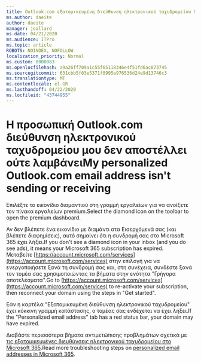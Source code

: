 ```yaml
---
title: Outlook.com εξατομικευμένη διεύθυνση ηλεκτρονικού ταχυδρομείου δεν αποστέλλεται ή δεν λαμβάνει
ms.author: daeite
author: daeite
manager: joallard
ms.date: 04/21/2020
ms.audience: ITPro
ms.topic: article
ROBOTS: NOINDEX, NOFOLLOW
localization_priority: Normal
ms.custom: 8000083
ms.openlocfilehash: a9a26ff709a1c55f65118346e4f51fd6ac873745
ms.sourcegitcommit: 631cbb5f03e5371f0995e976536d24e9d13746c3
ms.translationtype: MT
ms.contentlocale: el-GR
ms.lasthandoff: 04/22/2020
ms.locfileid: "43744955"
---
```

# <a name="my-personalized-outlookcom-email-address-isnt-sending-or-receiving"></a><span data-ttu-id="f80ee-102">Η προσωπική Outlook.com διεύθυνση ηλεκτρονικού ταχυδρομείου μου δεν αποστέλλει ούτε λαμβάνει</span><span class="sxs-lookup"><span data-stu-id="f80ee-102">My personalized Outlook.com email address isn't sending or receiving</span></span>

<span data-ttu-id="f80ee-103">Επιλέξτε το εικονίδιο διαμαντιού στη γραμμή εργαλείων για να ανοίξετε τον πίνακα εργαλείων premium.</span><span class="sxs-lookup"><span data-stu-id="f80ee-103">Select the diamond icon on the toolbar to open the premium dashboard.</span></span>

<span data-ttu-id="f80ee-104">Αν δεν βλέπετε ένα εικονίδιο με διαμάντι στα Εισερχόμενά σας (και βλέπετε διαφημίσεις), αυτό σημαίνει ότι η συνδρομή σας στο Microsoft 365 έχει λήξει.</span><span class="sxs-lookup"><span data-stu-id="f80ee-104">If you don't see a diamond icon in your inbox (and you do see ads), it means your Microsoft 365 subscription has expired.</span></span> <span data-ttu-id="f80ee-105">Μεταβείτε [https://account.microsoft.com/services](https://account.microsoft.com/services) στην επιλογή για να ενεργοποιήσετε ξανά τη συνδρομή σας και, στη συνέχεια, συνδέστε ξανά τον τομέα σας χρησιμοποιώντας τα βήματα στην ενότητα "Γρήγορα αποτελέσματα".</span><span class="sxs-lookup"><span data-stu-id="f80ee-105">Go to [https://account.microsoft.com/services](https://account.microsoft.com/services) to re-activate your subscription, then reconnect your domain using the steps in "Get started".</span></span>

<span data-ttu-id="f80ee-106">Εάν η καρτέλα "Εξατομικευμένη διεύθυνση ηλεκτρονικού ταχυδρομείου" έχει κόκκινη γραμμή κατάστασης, ο τομέας σας ενδέχεται να έχει λήξει.</span><span class="sxs-lookup"><span data-stu-id="f80ee-106">If the "Personalized email address" tab has a red status bar, your domain may have expired.</span></span>

<span data-ttu-id="f80ee-107">Διαβάστε περισσότερα βήματα αντιμετώπισης προβλημάτων σχετικά με [τις εξατομικευμένες διευθύνσεις ηλεκτρονικού ταχυδρομείου στο Microsoft 365](https://support.office.com/article/75416a58-b225-4c02-8c07-8979403b427b?wt.mc_id=Office_Outlook_com_Alchemy).</span><span class="sxs-lookup"><span data-stu-id="f80ee-107">Read more troubleshooting steps on [personalized email addresses in Microsoft 365](https://support.office.com/article/75416a58-b225-4c02-8c07-8979403b427b?wt.mc_id=Office_Outlook_com_Alchemy).</span></span>